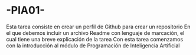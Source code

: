 # -PIA01-
Esta tarea consiste en crear un perfil de Github para crear un repositorio
En el que debemos incluir un archivo Readme con lenguaje de marcación, el cual tiene una breve explicación de la tarea
Con esta tarea comenzamos con la introducción al módulo de Programación de Inteligencia Artificial
